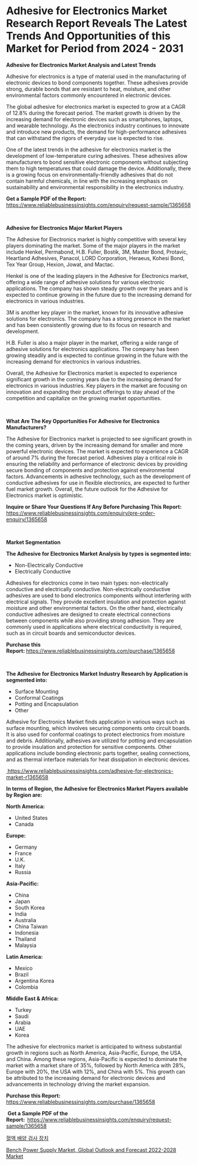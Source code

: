 <p><h1>Adhesive for Electronics Market Research Report Reveals The Latest Trends And Opportunities of this Market for Period from 2024 - 2031</h1></p><p><strong>Adhesive for Electronics Market Analysis and Latest Trends</strong></p>
<p><p>Adhesive for electronics is a type of material used in the manufacturing of electronic devices to bond components together. These adhesives provide strong, durable bonds that are resistant to heat, moisture, and other environmental factors commonly encountered in electronic devices.</p><p>The global adhesive for electronics market is expected to grow at a CAGR of 12.8% during the forecast period. The market growth is driven by the increasing demand for electronic devices such as smartphones, laptops, and wearable technology. As the electronics industry continues to innovate and introduce new products, the demand for high-performance adhesives that can withstand the rigors of everyday use is expected to rise.</p><p>One of the latest trends in the adhesive for electronics market is the development of low-temperature curing adhesives. These adhesives allow manufacturers to bond sensitive electronic components without subjecting them to high temperatures that could damage the device. Additionally, there is a growing focus on environmentally-friendly adhesives that do not contain harmful chemicals, in line with the increasing emphasis on sustainability and environmental responsibility in the electronics industry.</p></p>
<p><strong>Get a Sample PDF of the Report:&nbsp;</strong> <a href="https://www.reliablebusinessinsights.com/enquiry/request-sample/1365658">https://www.reliablebusinessinsights.com/enquiry/request-sample/1365658</a></p>
<p>&nbsp;</p>
<p><strong>Adhesive for Electronics Major Market Players</strong></p>
<p><p>The Adhesive for Electronics market is highly competitive with several key players dominating the market. Some of the major players in the market include Henkel, Permabond, H.B. Fuller, Bostik, 3M, Master Bond, Protavic, Heartland Adhesives, Panacol, LORD Corporation, Heraeus, Kohesi Bond, Tex Year Group, Hexion, Jowat, and Mactac.</p><p>Henkel is one of the leading players in the Adhesive for Electronics market, offering a wide range of adhesive solutions for various electronic applications. The company has shown steady growth over the years and is expected to continue growing in the future due to the increasing demand for electronics in various industries.</p><p>3M is another key player in the market, known for its innovative adhesive solutions for electronics. The company has a strong presence in the market and has been consistently growing due to its focus on research and development.</p><p>H.B. Fuller is also a major player in the market, offering a wide range of adhesive solutions for electronics applications. The company has been growing steadily and is expected to continue growing in the future with the increasing demand for electronics in various industries.</p><p>Overall, the Adhesive for Electronics market is expected to experience significant growth in the coming years due to the increasing demand for electronics in various industries. Key players in the market are focusing on innovation and expanding their product offerings to stay ahead of the competition and capitalize on the growing market opportunities.</p></p>
<p>&nbsp;</p>
<p><strong>What Are The Key Opportunities For Adhesive for Electronics Manufacturers?</strong></p>
<p><p>The Adhesive for Electronics market is projected to see significant growth in the coming years, driven by the increasing demand for smaller and more powerful electronic devices. The market is expected to experience a CAGR of around 7% during the forecast period. Adhesives play a critical role in ensuring the reliability and performance of electronic devices by providing secure bonding of components and protection against environmental factors. Advancements in adhesive technology, such as the development of conductive adhesives for use in flexible electronics, are expected to further fuel market growth. Overall, the future outlook for the Adhesive for Electronics market is optimistic.</p></p>
<p><strong>Inquire or Share Your Questions If Any Before Purchasing This Report:</strong> <a href="https://www.reliablebusinessinsights.com/enquiry/pre-order-enquiry/1365658">https://www.reliablebusinessinsights.com/enquiry/pre-order-enquiry/1365658</a></p>
<p>&nbsp;</p>
<p><strong>Market Segmentation</strong></p>
<p><strong>The Adhesive for Electronics Market Analysis by types is segmented into:</strong></p>
<p><ul><li>Non-Electrically Conductive</li><li>Electrically Conductive</li></ul></p>
<p><p>Adhesives for electronics come in two main types: non-electrically conductive and electrically conductive. Non-electrically conductive adhesives are used to bond electronics components without interfering with electrical signals. They provide excellent insulation and protection against moisture and other environmental factors. On the other hand, electrically conductive adhesives are designed to create electrical connections between components while also providing strong adhesion. They are commonly used in applications where electrical conductivity is required, such as in circuit boards and semiconductor devices.</p></p>
<p><strong>Purchase this Report:&nbsp;</strong><a href="https://www.reliablebusinessinsights.com/purchase/1365658">https://www.reliablebusinessinsights.com/purchase/1365658</a></p>
<p>&nbsp;</p>
<p><strong>The Adhesive for Electronics Market Industry Research by Application is segmented into:</strong></p>
<p><ul><li>Surface Mounting</li><li>Conformal Coatings</li><li>Potting and Encapsulation</li><li>Other</li></ul></p>
<p><p>Adhesive for Electronics Market finds application in various ways such as surface mounting, which involves securing components onto circuit boards. It is also used for conformal coatings to protect electronics from moisture and debris. Additionally, adhesives are utilized for potting and encapsulation to provide insulation and protection for sensitive components. Other applications include bonding electronic parts together, sealing connections, and as thermal interface materials for heat dissipation in electronic devices.</p></p>
<p><a href="https://www.reliablebusinessinsights.com/adhesive-for-electronics-market-r1365658">&nbsp;https://www.reliablebusinessinsights.com/adhesive-for-electronics-market-r1365658</a></p>
<p><strong>In terms of Region, the Adhesive for Electronics Market Players available by Region are:</strong></p>
<p>
    <p> <strong> North America: </strong>
        <ul>
            <li>United States</li>
            <li>Canada</li>
        </ul>
        </p> 
    <p> <strong> Europe: </strong>
        <ul>
            <li>Germany</li>
            <li>France</li>
            <li>U.K.</li>
            <li>Italy</li>
            <li>Russia</li>
        </ul>
        </p> 
    <p> <strong> Asia-Pacific: </strong>
        <ul>
            <li>China</li>
            <li>Japan</li>
            <li>South Korea</li>
            <li>India</li>
            <li>Australia</li>
            <li>China Taiwan</li>
            <li>Indonesia</li>
            <li>Thailand</li>
            <li>Malaysia</li>
        </ul>
        </p> 
    <p> <strong> Latin America: </strong>
        <ul>
            <li>Mexico</li>
            <li>Brazil</li>
            <li>Argentina Korea</li>
            <li>Colombia</li>
        </ul>
        </p> 
    <p> <strong> Middle East & Africa: </strong>
        <ul>
            <li>Turkey</li>
            <li>Saudi</li>
            <li>Arabia</li>
            <li>UAE</li>
            <li>Korea</li>
        </ul>
    </p>
    </p>
<p><p>The adhesive for electronics market is anticipated to witness substantial growth in regions such as North America, Asia-Pacific, Europe, the USA, and China. Among these regions, Asia-Pacific is expected to dominate the market with a market share of 35%, followed by North America with 28%, Europe with 20%, the USA with 12%, and China with 5%. This growth can be attributed to the increasing demand for electronic devices and advancements in technology driving the market expansion.</p></p>
<p><strong>Purchase this Report: </strong><a href="https://www.reliablebusinessinsights.com/purchase/1365658">https://www.reliablebusinessinsights.com/purchase/1365658</a></p>
<p>&nbsp;<strong>Get a Sample PDF of the Report:&nbsp;&nbsp;</strong><a href="https://www.reliablebusinessinsights.com/enquiry/request-sample/1365658">https://www.reliablebusinessinsights.com/enquiry/request-sample/1365658</a></p>
<p><strong></strong></p>
<p><p><a href="https://github.com/RichardLueilwitz787/Market-Research-Report-List-2/blob/main/4843760125525.md">혈액 배양 검사 장치</a></p><p><a href="https://github.com/mhrnetwork1/Market-Research-Report-List-1/blob/main/bench-power-supply-market-global-outlook-and-forecast-2022-2028-market.md">Bench Power Supply Market, Global Outlook and Forecast 2022-2028 Market</a></p></p>